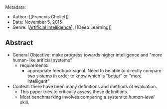 ---
---


Metadata:

* Author: [[Francois Chollet]]
* Date: November 5, 2015
* Genre: [[Artificial Intelligence]], [[Deep Learning]]

## Abstract

* General Objective: make progress towards higher intelligence and "more human-like arificial systems"
  * requirements:
    * appropriate feedback signal. Need to be able to directly compare two sistems in order to know which is "better" or "more intelligent"
* Context: there have been many definitions and methods of evaluation.
  * This paper tries to critically assess these definitions.
  * Most benchmarking involves comparing a system to *human-level* skill.

[//begin]: # "Autogenerated link references for markdown compatibility"
[Artificial Intelligence]: artificial-intelligence "artificial-intelligence"
[//end]: # "Autogenerated link references"
